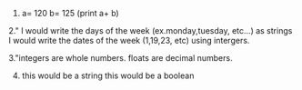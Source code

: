 1. a= 120
b= 125
(print a+ b)

2." I would write the days of the week (ex.monday,tuesday, etc...) as strings
I would write the dates of the week (1,19,23, etc) using intergers.

3."integers are whole numbers.
floats are decimal numbers.

4. this would be a string
this would be a boolean